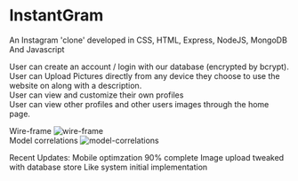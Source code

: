 # InstantGram
An Instagram 'clone' developed in CSS, HTML, Express, NodeJS, MongoDB And Javascript <br>

User can create an account / login with our database (encrypted by bcrypt).<br>
User can Upload Pictures directly from any device they choose to use the website on along with a description. <br>
User can view and customize their own profiles <br>
User can view other profiles and other users images through the home page. <br>

Wire-frame 
![wire-frame](https://i.imgur.com/S5frrUZ.jpg)
<br>
Model correlations 
![model-correlations](https://lh3.googleusercontent.com/WEfyKTb1WrmPtMGknW2DNf-wOa6w-wNTxi42Xl9XOb5XvrKFib9J_V9l_JaRkCekTrTU5v9vGe-Z8LlChP_R_GG2g-w-OERJ1KDALYFvvxDCXNknCE5FbJMqdYDa0OgiMPKnscV-NFcIKw3BisGlk5qxUh3fhUzZ57PIl4I_ykaYE_SLD_HHLYlwevIaxabSF6el7DKMsllkJol9mPGb3bJMCS8X-Ghnt9dsLoqVSoJGDkkLUKJZj-PDr4XuE0g04YZ6In2Kp8QU-Sr3CJsJR59xdbYLKQuj0G6KwSBcVmZNAnUMxNXCE0l5Q7Wb0hK49GFhRt4plA_WwR23m88eVpiH0Hs0duW6J94Dbg-x3CR3lPvUXkNw-Qmj89nioM86vqN0rLSwGsVcY-7uBMkSOg3qI3o4s-pNDlu6eS8OP0GFdK--yQqKr-tiHbftLeN0dN_y-G42DOPFAB8h1MFvP0AbDLp_r3pqyc725oGchKA5TykuqqH_lpXIpS9z34jV-p1VKm1gvuktIzBehNWtxZJa-_4h2tBgSyxpdsReZNznwTVydJeaPUk5IMEJu6Qupy42KbyOR4oEGh5wxvwJl8SnKoGUN_hf1eyAztbAesHb1XkbWB4AClfUbMrf_P3NdzV6jdRQwYulHZ1vxeXCTywGhqJitgZclZpZITFur2SHtrfrHgZFn2Ulb9ayjA6Tpc4LxmRUBbk-qNqzGxeMegnjWDj9xxljX217VAWq920BmLLp=w1680-h1260-no)<br>

Recent Updates: 
Mobile optimzation 90% complete
Image upload tweaked with database store
Like system initial implementation

